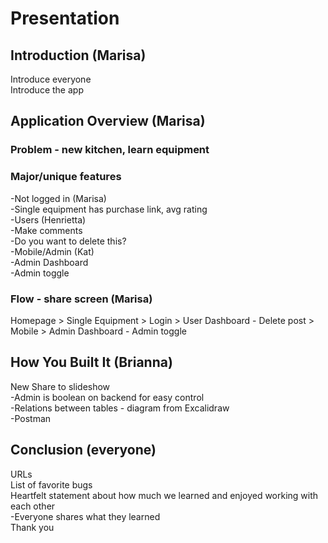 # Presentation

## Introduction (Marisa)
Introduce everyone  
Introduce the app  

## Application Overview (Marisa)
### Problem - new kitchen, learn equipment

### Major/unique features
-Not logged in (Marisa)  
    -Single equipment has purchase link, avg rating  
-Users (Henrietta)  
    -Make comments  
    -Do you want to delete this?  
-Mobile/Admin (Kat)  
    -Admin Dashboard  
        -Admin toggle  

### Flow - share screen (Marisa)
Homepage > Single Equipment > Login > User Dashboard - Delete post > Mobile > Admin Dashboard - Admin toggle  

## How You Built It (Brianna)
New Share to slideshow  
-Admin is boolean on backend for easy control  
-Relations between tables - diagram from Excalidraw  
-Postman  

## Conclusion (everyone)
URLs  
List of favorite bugs  
Heartfelt statement about how much we learned and enjoyed working with each other   
    -Everyone shares what they learned  
Thank you  